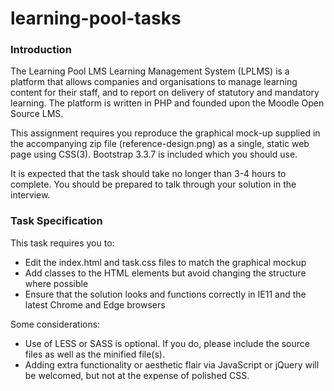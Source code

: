 # learning-pool-tasks

### Introduction

The Learning Pool LMS Learning Management System (LPLMS) is a platform that allows companies and organisations to manage learning content for their staff, and to report on delivery of statutory and mandatory learning. The platform is written in PHP and founded upon the Moodle Open Source LMS.

This assignment requires you reproduce the graphical mock-up supplied in the accompanying zip file (reference-design.png) as a single, static web page using CSS(3). Bootstrap 3.3.7 is included which you should use.

It is expected that the task should take no longer than 3-4 hours to complete. You should be prepared to talk through your solution in the interview.

### Task Specification

This task requires you to:

- Edit the index.html and task.css files to match the graphical mockup
- Add classes to the HTML elements but avoid changing the structure where possible
- Ensure that the solution looks and functions correctly in IE11 and the latest Chrome and Edge browsers

Some considerations:

- Use of LESS or SASS is optional. If you do, please include the source files as well as the minified file(s).
- Adding extra functionality or aesthetic flair via JavaScript or jQuery will be welcomed, but not at the expense of polished CSS.
